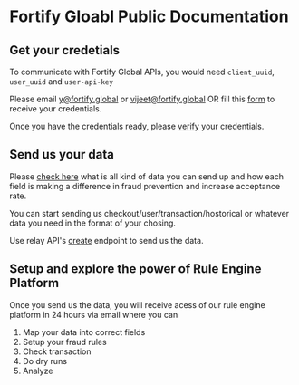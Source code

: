 # Fortify Gloabl Public Documentation



## Get your credetials
To communicate with Fortify Global APIs, you would need ```client_uuid```, ```user_uuid``` and ```user-api-key```

Please email <y@fortify.global> or <vijeet@fortify.global> OR  fill this [form] to receive your credentials.

Once you have the credentials ready, please [verify] your credentials.

## Send us your data
Please [check here] what is all kind of data you can send up and how each field is making a difference in fraud prevention and increase acceptance rate.

You can start sending us checkout/user/transaction/hostorical or whatever data you need in the format of your chosing.

Use relay API's [create] endpoint to send us the data. 

## Setup and explore the power of Rule Engine Platform

Once you send us the data, you will receive acess of our rule engine platform in 24 hours via email where you can 
1) Map your data into correct fields
2) Setup your fraud rules
3) Check transaction
4) Do dry runs
5) Analyze 



[verify]: https://api.fortify.global/nandi/docs#/auth/verify_api_key_api_v1_auth_user_api_key_verify_get
[create]: https://api.fortify.global/relay/docs#/relay/create_relay_data_api_v1_relay_create_post
[form]: https://forms.gle/QZu7TfgW9qMk1w7k6
[check here]: https://docs.google.com/document/d/11cXTKhvVFd-pKWZrEfcqiuD1dwM1UgT-z58JMUxpQl0/edit?usp=sharing



